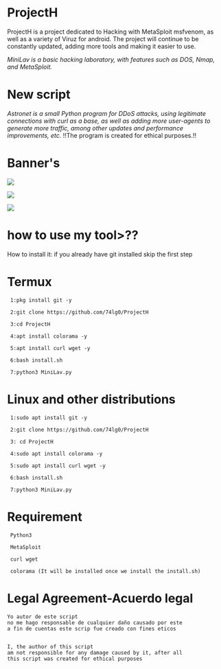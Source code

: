 # ProjectH
ProjectH is a project dedicated to Hacking with MetaSploit msfvenom, as well as a variety of Viruz for android. 
The project will continue to be constantly updated, adding more tools and making it easier to use.

*MiniLav is a basic hacking laboratory, with features such as DOS, Nmap, and MetaSploit.*
# New script
*Astronet is a small Python program for DDoS attacks, using legitimate connections with curl as a base, as well as adding more user-agents to generate more traffic, among other updates and performance improvements, etc.*
!!The program is created for ethical purposes.!!


# Banner's
![](https://i.postimg.cc/NMBVm0dy/IMG-20221219-142031.jpg)

![](https://i.postimg.cc/ZqZjDMp2/IMG-20221219-142052.jpg)

![](https://i.postimg.cc/W1KqdFbn/IMG-20221219-142111.jpg)
# how to use my tool>??
How to install it: 
if you already have git installed skip the first step
 # Termux
     1:pkg install git -y
   
     2:git clone https://github.com/74lg0/ProjectH
     
     3:cd ProjectH
      
     4:apt install colorama -y 
     
     5:apt install curl wget -y
     
     6:bash install.sh
     
     7:python3 MiniLav.py
     
# Linux and other distributions
     1:sudo apt install git -y
     
     2:git clone https://github.com/74lg0/ProjectH
     
     3: cd ProjectH
     
     4:sudo apt install colorama -y
     
     5:sudo apt install curl wget -y
     
     6:bash install.sh
     
     7:python3 MiniLav.py
     
# Requirement
     
     Python3
     
     MetaSploit
     
     curl wget
     
     colorama (It will be installed once we install the install.sh)
     
     
# Legal Agreement-Acuerdo legal
    Yo autor de este script
    no me hago responsable de cualquier daño causado por este
    a fin de cuentas este scrip fue creado con fines eticos
    
    
    I, the author of this script
    am not responsible for any damage caused by it, after all 
    this script was created for ethical purposes
